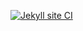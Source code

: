 [![Jekyll site CI](https://github.com/kleetot/DevOps/actions/workflows/jekyll-docker.yml/badge.svg)](https://github.com/kleetot/DevOps/actions/workflows/jekyll-docker.yml)
